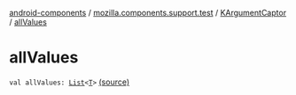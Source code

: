 [android-components](../../index.md) / [mozilla.components.support.test](../index.md) / [KArgumentCaptor](index.md) / [allValues](./all-values.md)

# allValues

`val allValues: `[`List`](https://kotlinlang.org/api/latest/jvm/stdlib/kotlin.collections/-list/index.html)`<`[`T`](index.md#T)`>` [(source)](https://github.com/mozilla-mobile/android-components/blob/master/components/support/test/src/main/java/mozilla/components/support/test/ArgumentCaptor.kt#L30)